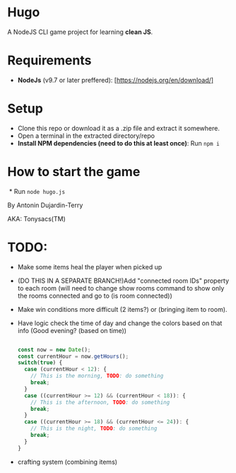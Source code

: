 # Hugo

A NodeJS CLI game project for learning **clean JS**.

# Requirements

 * **NodeJs** (v9.7 or later preffered): [https://nodejs.org/en/download/]

# Setup

  * Clone this repo or download it as a .zip file and extract it somewhere.
  * Open a terminal in the extracted directory/repo
  * **Install NPM dependencies (need to do this at least once)**: Run `npm i`

# How to start the game


  * Run `node hugo.js`


By Antonin Dujardin-Terry

AKA: Tonysacs(TM)

# TODO:

  * Make some items heal the player when picked up
  * (DO THIS IN A SEPARATE BRANCH!)Add "connected room IDs" property to each room (will need to change show rooms command to show only the rooms connected and go to (is room connected))

  * Make win conditions more difficult (2 items?) or (bringing item to room).
  * Have logic check the time of day and change the colors based on that info (Good evening? (based on time))
      ```js

      const now = new Date();
      const currentHour = now.getHours();
      switch(true) {
        case (currentHour < 12): {
          // This is the morning, TODO: do something
          break;
        }
        case ((currentHour >= 12) && (currentHour < 18)): {
          // This is the afternoon, TODO: do something
          break;
        }
        case ((currentHour >= 18) && (currentHour <= 24)): {
          // This is the night, TODO: do something
          break;
        }
      }

      ```

  * crafting system (combining items)
